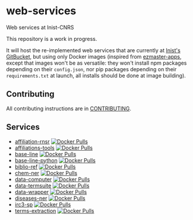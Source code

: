 # web-services

Web services at Inist-CNRS

This repository is a work in progress.

It will host the re-implemented web services that are currently at [Inist's
GitBucket](https://gitbucket.inist.fr/tdm/web-services), but using only Docker
images (inspired from
[ezmaster-apps](https://github.com/Inist-CNRS/ezmaster-apps), except that images
won't be as versatile: they won't install npm packages depending on their
`config.json`, nor pip packages depending on their `requirements.txt` at launch,
all installs should be done at image building).

## Contributing

All contributing instructions are in [CONTRIBUTING](CONTRIBUTING.md).

<!-- This section must be the last one, it's automatically rewritten -->
## Services

- [affiliation-rnsr](./services/affiliation-rnsr) [![Docker Pulls](https://img.shields.io/docker/pulls/cnrsinist/ws-affiliation-rnsr.svg)](https://hub.docker.com/r/cnrsinist/ws-affiliation-rnsr/)
- [affiliations-tools](./services/affiliations-tools) [![Docker Pulls](https://img.shields.io/docker/pulls/cnrsinist/ws-affiliations-tools.svg)](https://hub.docker.com/r/cnrsinist/ws-affiliations-tools/)
- [base-line](./services/base-line) [![Docker Pulls](https://img.shields.io/docker/pulls/cnrsinist/ws-base-line.svg)](https://hub.docker.com/r/cnrsinist/ws-base-line/)
- [base-line-python](./services/base-line-python) [![Docker Pulls](https://img.shields.io/docker/pulls/cnrsinist/ws-base-line-python.svg)](https://hub.docker.com/r/cnrsinist/ws-base-line-python/)
- [biblio-ref](./services/biblio-ref) [![Docker Pulls](https://img.shields.io/docker/pulls/cnrsinist/ws-biblio-ref.svg)](https://hub.docker.com/r/cnrsinist/ws-biblio-ref/)
- [chem-ner](./services/chem-ner) [![Docker Pulls](https://img.shields.io/docker/pulls/cnrsinist/ws-chem-ner.svg)](https://hub.docker.com/r/cnrsinist/ws-chem-ner/)
- [data-computer](./services/data-computer) [![Docker Pulls](https://img.shields.io/docker/pulls/cnrsinist/ws-data-computer.svg)](https://hub.docker.com/r/cnrsinist/ws-data-computer/)
- [data-termsuite](./services/data-termsuite) [![Docker Pulls](https://img.shields.io/docker/pulls/cnrsinist/ws-data-termsuite.svg)](https://hub.docker.com/r/cnrsinist/ws-data-termsuite/)
- [data-wrapper](./services/data-wrapper) [![Docker Pulls](https://img.shields.io/docker/pulls/cnrsinist/ws-data-wrapper.svg)](https://hub.docker.com/r/cnrsinist/ws-data-wrapper/)
- [diseases-ner](./services/diseases-ner) [![Docker Pulls](https://img.shields.io/docker/pulls/cnrsinist/ws-diseases-ner.svg)](https://hub.docker.com/r/cnrsinist/ws-diseases-ner/)
- [irc3-sp](./services/irc3-species) [![Docker Pulls](https://img.shields.io/docker/pulls/cnrsinist/ws-irc3-sp.svg)](https://hub.docker.com/r/cnrsinist/ws-irc3-sp/)
- [terms-extraction](./services/terms-extraction) [![Docker Pulls](https://img.shields.io/docker/pulls/cnrsinist/ws-terms-extraction.svg)](https://hub.docker.com/r/cnrsinist/ws-terms-extraction/)
